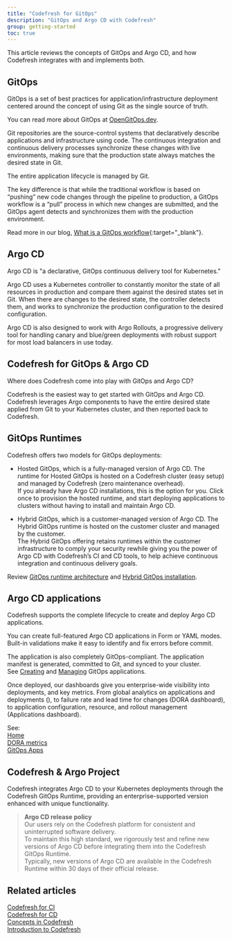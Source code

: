 ```yaml
---
title: "Codefresh for GitOps"
description: "GitOps and Argo CD with Codefresh"
group: getting-started
toc: true
---
```


This article reviews the concepts of GitOps and Argo CD, and how Codefresh integrates with and implements both.


## GitOps

GitOps is a set of best practices for application/infrastructure deployment centered around the concept of using Git as the single source of truth.

You can read more about GitOps at [OpenGitOps.dev](https://opengitops.dev/).

 Git repositories are the source-control systems that declaratively describe applications and infrastructure using code. The continuous integration and continuous delivery processes synchronize these changes with live environments, making sure that the production state always matches the desired state in Git.

The entire application lifecycle is managed by Git.

The key difference is that while the traditional workflow is based on “pushing” new code changes through the pipeline to production, a GitOps workflow is a “pull” process in which new changes are submitted, and the GitOps agent detects and synchronizes them with the production environment.

Read more in our blog, [What is a GitOps workflow](https://codefresh.io/learn/gitops/gitops-workflow-vs-traditional-workflow-what-is-the-difference/){:target="\_blank"}.  



## Argo CD

Argo CD is "a declarative, GitOps continuous delivery tool for Kubernetes."

Argo CD uses a Kubernetes controller to constantly monitor the state of all resources in production and compare them against the desired states set in Git. When there are changes to the desired state, the controller detects them, and works to synchronize the production configuration to the desired configuration. 

Argo CD is also designed to work with Argo Rollouts, a progressive delivery tool for handling canary and blue/green deployments with robust support for most load balancers in use today. 


## Codefresh for GitOps & Argo CD 

Where does Codefresh come into play with GitOps and Argo CD?

Codefresh is the easiest way to get started with GitOps and Argo CD. Codefresh leverages Argo components to have the entire desired state applied from Git to your Kubernetes cluster, and then reported back to Codefresh.



## GitOps Runtimes 

Codefresh offers two models for GitOps deployments:  

* Hosted GitOps, which is a fully-managed version of Argo CD. The runtime for Hosted GitOps is hosted on a Codefresh cluster (easy setup) and managed by Codefresh (zero maintenance overhead).  
  If you already have Argo CD installations, this is the option for you. Click once to provision the hosted runtime, and start deploying applications to clusters without having to install and maintain Argo CD.

* Hybrid GitOps, which is a customer-managed version of Argo CD. The  Hybrid GitOps runtime is hosted on the customer cluster and managed by the customer.  
  The Hybrid GitOps offering retains runtimes within the customer infrastructure to comply your security rewhile giving you the power of Argo CD with Codefresh’s CI and CD tools, to help achieve continuous integration and continuous delivery goals.

Review [GitOps runtime architecture]({{site.baseurl}}/docs/installation/gitops/runtime-architecture/) and [Hybrid GitOps installation]({{site.baseurl}}/docs/installation/gitops/runtime-install-with-new-argo-cd/).

## Argo CD applications

Codefresh supports the complete lifecycle to create and deploy Argo CD applications.  

You can create full-featured Argo CD applications in Form or YAML modes. Built-in validations make it easy to identify and fix errors before commit.   

The application is also completely GitOps-compliant. The application manifest is generated, committed to Git, and synced to your cluster.   
See [Creating]({{site.baseurl}}/docs/deployments/gitops/create-application/) and [Managing]({{site.baseurl}}/docs/deployments/gitops/manage-application/) GitOps applications. 


Once deployed, our dashboards give you enterprise-wide visibility into deployments, and key metrics.
From global analytics on applications and deployments (), to failure rate and lead time for changes (DORA dashboard), to application configuration, resource, and rollout management (Applications dashboard). 

See:  
[Home]({{site.baseurl}}/docs/dashboards/home-dashboard/)  
[DORA metrics]({{site.baseurl}}/docs/dashboards/dora-metrics/)  
[GitOps Apps]({{site.baseurl}}/docs/dashboards/gitops-apps-dashboard/)  

## Codefresh & Argo Project  

Codefresh integrates Argo CD to your Kubernetes deployments through the Codefresh GitOps Runtime, providing an enterprise-supported version enhanced with unique functionality.

>**Argo CD release policy**  
Our users rely on the Codefresh platform for consistent and uninterrupted software delivery.   
To maintain this high standard, we rigorously test and refine new versions of Argo CD before integrating them into the Codefresh GitOps Runtime.   
Typically, new versions of Argo CD are available in the Codefresh Runtime within 30 days of their official release.


## Related articles
[Codefresh for CI]({{site.baseurl}}/docs/getting-started/ci-codefresh/)  
[Codefresh for CD]({{site.baseurl}}/docs/getting-started/cd-codefresh/)    
[Concepts in Codefresh]({{site.baseurl}}/docs/getting-started/concepts/)   
[Introduction to Codefresh]({{site.baseurl}}/docs/getting-started/intro-to-codefresh/)
